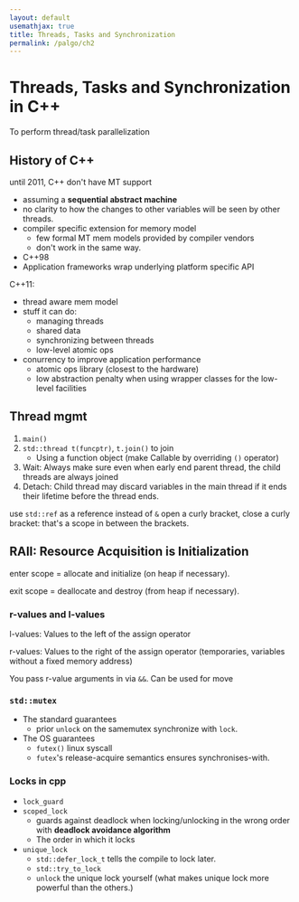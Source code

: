 ```yaml
---
layout: default
usemathjax: true
title: Threads, Tasks and Synchronization
permalink: /palgo/ch2
---
```


# Threads, Tasks and Synchronization in C++

To perform thread/task parallelization

## History of C++

until 2011, C++ don't have MT support
- assuming a **sequential abstract machine**
- no clarity to how the changes to other variables will be seen by other threads.
- compiler specific extension for memory model
    - few formal MT mem models provided by compiler vendors
    - don't work in the same way.
- C++98
- Application frameworks wrap underlying platform specific API

C++11:
- thread aware mem model
- stuff it can do:
  - managing threads
  - shared data
  - synchronizing between threads
  - low-level atomic ops
- conurrency to improve application performance
  - atomic ops library (closest to the hardware)
  - low abstraction penalty when using wrapper classes for the low-level facilities

## Thread mgmt

1. `main()`
2. `std::thread t(funcptr)`, `t.join()` to join
   - Using a function object (make Callable by overriding `()` operator)
3. Wait: Always make sure even when early end parent thread, the child threads are always joined
4. Detach: Child thread may discard variables in the main thread if it ends their lifetime before the thread ends.

use `std::ref` as a reference instead of `&`
open a curly bracket, close a curly bracket: that's a scope in between the brackets.

## RAII: Resource Acquisition is Initialization

enter scope = allocate and initialize (on heap if necessary).

exit scope = deallocate and destroy (from heap if necessary).

### r-values and l-values

l-values: Values to the left of the assign operator

r-values: Values to the right of the assign operator (temporaries, variables without a fixed memory address)

You pass r-value arguments in via `&&`. Can be used for move 

### `std::mutex`

- The standard guarantees
  -  prior `unlock` on the samemutex synchronize with `lock`. 
- The OS guarantees
  - `futex()` linux syscall
  - `futex`'s release-acquire semantics ensures synchronises-with.

### Locks in cpp

- `lock_guard`
- `scoped_lock`
  - guards against deadlock when locking/unlocking in the wrong order with **deadlock avoidance algorithm**
  - The order in which it locks
- `unique_lock` 
  - `std::defer_lock_t` tells the compile to lock later.
  - `std::try_to_lock`
  - `unlock` the unique lock yourself (what makes unique lock more powerful than the others.)